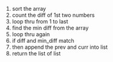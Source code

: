 1. sort the array
2. count the diff of 1st two numbers
3. loop thru from 1 to last
4. find the min diff from the array
5. loop thru again
5. if diff and min_diff match
6. then append the prev and curr into list
7. return the list of list